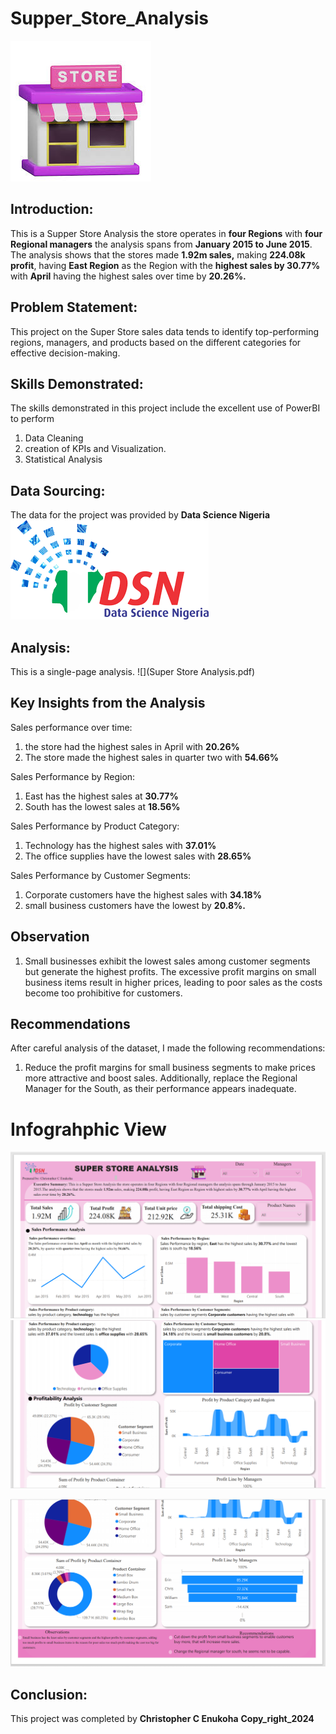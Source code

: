 # Supper_Store_Analysis
![](store.jfif)
## Introduction: 
This is a Supper Store Analysis the store operates in **four Regions** with **four Regional managers** the analysis spans from **January 2015 to June 2015**. The analysis shows that the stores made **1.92m sales,** making **224.08k profit**, having **East Region** as the Region with the **highest sales by 30.77%** with **April** having the highest sales over time by **20.26%.**

## Problem Statement:
This project on the Super Store sales data tends to identify top-performing regions, managers, and products based on the different categories for effective decision-making.

## Skills Demonstrated:
The skills demonstrated in this project include the excellent use of PowerBI to perform 
1.	Data Cleaning 
2.	creation of KPIs and Visualization.
3.	Statistical Analysis

## Data Sourcing:
The data for the project was provided by **Data Science Nigeria**
![](data_science.png)
## Analysis:
This is a single-page analysis.
![](Super Store Analysis.pdf)

## Key Insights from the Analysis 

 Sales performance over time: 
1) the store had the highest sales in April with **20.26%** 
2) The store made the highest sales in quarter two with **54.66%**
   
 Sales Performance by Region:
1) East has the highest sales at **30.77%**
2) South has the lowest sales at **18.56%**

 Sales Performance by Product Category:
1) Technology has the highest sales with **37.01%**
2) The office supplies have the lowest sales with **28.65%**

 Sales Performance by Customer Segments:
1) Corporate customers have the highest sales with **34.18%** 
2) small business customers have the lowest by **20.8%.**

## Observation
1) Small businesses exhibit the lowest sales among customer segments but generate the highest profits. The excessive profit margins on small business items result in higher prices, leading to poor sales as the costs become too prohibitive for customers.

## Recommendations
After careful analysis of the dataset, I made the following recommendations:
1) Reduce the profit margins for small business segments to make prices more attractive and boost sales. Additionally, replace the Regional Manager for the South, as their performance appears inadequate.

# Infograhphic View 
![](first.png)
![](second.png)

![](third.png)
## Conclusion:
This project was completed by __Christopher C Enukoha__  **Copy_right_2024**
